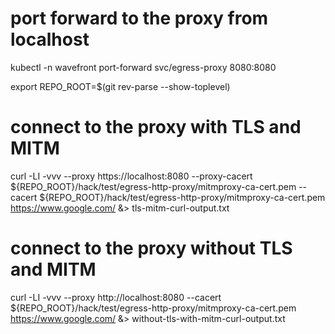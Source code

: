 
# port forward to the proxy from localhost
kubectl -n wavefront port-forward svc/egress-proxy 8080:8080


export REPO_ROOT=$(git rev-parse --show-toplevel)

# connect to the proxy with TLS and MITM
curl -LI -vvv --proxy https://localhost:8080 --proxy-cacert ${REPO_ROOT}/hack/test/egress-http-proxy/mitmproxy-ca-cert.pem --cacert ${REPO_ROOT}/hack/test/egress-http-proxy/mitmproxy-ca-cert.pem https://www.google.com/ &> tls-mitm-curl-output.txt

# connect to the proxy without TLS and MITM
curl -LI -vvv --proxy http://localhost:8080 --cacert ${REPO_ROOT}/hack/test/egress-http-proxy/mitmproxy-ca-cert.pem https://www.google.com/ &> without-tls-with-mitm-curl-output.txt
